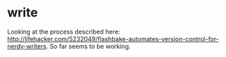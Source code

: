 write
=====
Looking at the process described here: http://lifehacker.com/5232049/flashbake-automates-version-control-for-nerdy-writers.
So far seems to be working.
